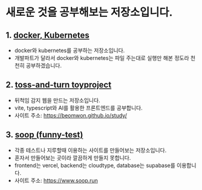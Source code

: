 # 새로운 것을 공부해보는 저장소입니다.

## 1. [docker, Kubernetes](https://github.com/beomwon/study/tree/main/docker)

- docker와 kubernetes를 공부하는 저장소입니다.
- 개발파트가 달라서 docker와 kubernetes는 파일 주는대로 실행만 해본 정도라 천천히 공부하겠습니다.

## 2. [toss-and-turn toyproject](https://github.com/beomwon/study/tree/main/toss-and-turn-front)

- 뒤척임 감지 웹을 만드는 저장소입니다.
- vite, typescript와 AI를 활용한 프론트엔드를 공부합니다.
- 사이트 주소: https://beomwon.github.io/study/

## 3. [soop (funny-test)](https://github.com/beomwon/study/tree/main/funny-test)

- 각종 테스트나 지루할때 이용하는 사이트를 만들어보는 저장소입니다.
- 혼자서 만들어보는 곳이라 깔끔하게 만들지 못합니다.
- frontend는 vercel, backend는 cloudtype, database는 supabase를 이용합니다.
- 사이트 주소: https://www.soop.run
